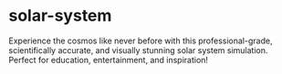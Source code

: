 # solar-system
Experience the cosmos like never before with this professional-grade, scientifically accurate, and visually stunning solar system simulation. Perfect for education, entertainment, and inspiration!
